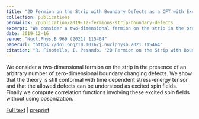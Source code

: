 ```yaml
---
title: "2D Fermion on the Strip with Boundary Defects as a CFT with Excited Spin Fields"
collection: publications
permalink: /publication/2019-12-fermions-strip-boundary-defects
excerpt: "We consider a two-dimensional fermion on the strip in the presence of an arbitrary number of zero-dimensional boundary changing defects."
date: 2019-12-16
venue: "Nucl.Phys.B 969 (2021) 115464"
paperurl: "https://doi.org/10.1016/j.nuclphysb.2021.115464"
citation: "R. Finotello, I. Pesando. '2D Fermion on the Strip with Boundary Defects as a CFT with Excited Spin Fields'. Nucl.Phys.B 969 (2021) 115464"
---
```

We consider a two-dimensional fermion on the strip in the presence of an arbitrary number of zero-dimensional boundary changing defects. We show that the theory is still conformal with time dependent stress-energy tensor and that the allowed defects can be understood as excited spin fields. Finally we compute correlation functions involving these excited spin fields without using bosonization.

[Full text](https://doi.org/10.1016/j.nuclphysb.2021.115464) | [preprint](https://arxiv.org/abs/1912.07617)
